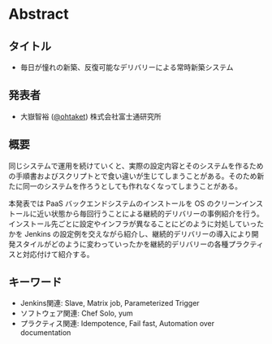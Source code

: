 Abstract
========

タイトル
--------

* 毎日が憧れの新築、反復可能なデリバリーによる常時新築システム

発表者
------

* 大嶽智裕 ([@ohtaket](https://twitter.com/ohtaket)) 株式会社富士通研究所

概要
----

同じシステムで運用を続けていくと、実際の設定内容とそのシステムを作るための手順書およびスクリプトとで食い違いが生じてしまうことがある。そのため新たに同一のシステムを作ろうとしても作れなくなってしまうことがある。

本発表では
PaaS バックエンドシステムのインストールを OS のクリーンインストールに近い状態から毎回行うことによる継続的デリバリーの事例紹介を行う。インストール先ごとに設定やインフラが異なることにどのように対処していったかを Jenkins の設定例を交えながら紹介し、継続的デリバリーの導入により開発スタイルがどのように変わっていったかを継続的デリバリーの各種プラクティスと対応付けて紹介する。

キーワード
----------

* Jenkins関連: Slave, Matrix job, Parameterized Trigger
* ソフトウェア関連: Chef Solo, yum
* プラクティス関連: Idempotence, Fail fast, Automation over documentation

